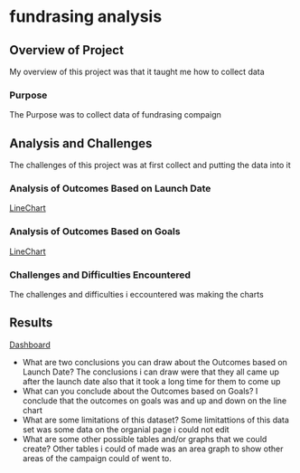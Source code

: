 # fundrasing analysis 

## Overview of Project
My overview of this project was that it taught me how to collect data
### Purpose
The Purpose was to collect data of fundrasing  compaign
## Analysis and Challenges
The challenges of this project was at first collect and putting the data into it 
### Analysis of Outcomes Based on Launch Date
[LineChart](Resources/Line_Chart.PNG)
### Analysis of Outcomes Based on Goals
[LineChart](Resources/Line_Chart2.PNG)
### Challenges and Difficulties Encountered
The challenges and difficulties i eccountered was making the charts
## Results
[Dashboard](Resources/DashBoard.PNG)
- What are two conclusions you can draw about the Outcomes based on Launch Date?
The conclusions i can draw were that they all came up after the launch date also that it took a long time for them to come up
- What can you conclude about the Outcomes based on Goals?
  I conclude that the outcomes on goals was and up and down on the line chart
- What are some limitations of this dataset?
Some limitattions of this data set was some data on the organial page i could not edit
- What are some other possible tables and/or graphs that we could create?
Other tables i could of made was an area graph to show other areas of the campaign could of went to.
